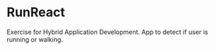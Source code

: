 # RunReact
Exercise for Hybrid Application Development.
App to detect if user is running or walking.
